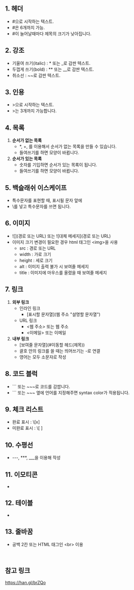 ## **1. 헤더** 
- #으로 시작하는 텍스트.  
- #은 6개까지 가능.  
- #이 늘어날때마다 제목의 크기가 낮아집니다.  

## **2. 강조**  
- 기울여 쓰기(italic) : * 또는 _로 감싼 텍스트.  
- 두껍게 쓰기(bold) : ** 또는 __로 감싼 텍스트.  
- 취소선 : ~~로 감싼 텍스트.  

## **3. 인용**  
- \>으로 시작하는 텍스트.  
- \>는 3개까지 가능합니다.  

## **4. 목록**  
1. **순서가 없는 목록**  
    - *, +, 를 이용해서 순서가 없는 목록을 만들 수 있습니다.  
    - 들여쓰기를 하면 모양이 바뀝니다.  
2. **순서가 있는 목록**  
    - 숫자를 기입하면 순서가 있는 목록이 됩니다.  
    - 들여쓰기를 하면 모양이 바뀝니다.  

## 5. **백슬래쉬 이스케이프**  
- 특수문자를 표현할 때, 표시될 문자 앞에 
- \를 넣고 특수문자를 쓰면 됩니다.  

## 6. **이미지**  
- !\[\](경로 또는 URL) 또는
  !\[대체 메세지\](경로 또는 URL)
- 이미지 크기 변경이 필요한 경우 html 태그인 \<img\>을 사용
    - src : 경로 또는 URL
    - width : 가로 크기
    - height : 세로 크기 
    - alt : 이미지 출력 불가 시 보여줄 메세지
    - title : 이미지에 마우스를 올렸을 때 보여줄 메세지

## 7. **링크**
1. **외부 링크**
    - 인라인 링크
        - \[표시할 문자열\](웹 주소 "설명할 문자열")
    - URL 링크
        - \<웹 주소\> 또는 웹 주소
        - \<이메일\> 또는 이메일
2. **내부 링크**
    - \[보여줄 문자열\](#이동할 헤드(제목))
    - 괄호 안의 링크를 쓸 때는 띄어쓰기는 -로 연결
    - 영어는 모두 소문자로 작성

## 8. **코드 블럭**
- \`\`\` 또는 ~~~로 코드를 감쌉니다.
- \`\`\` 또는 ~~~ 옆에 언어를 지정해주면 
  syntax color가 적용됩니다.

## 9. **체크 리스트**
- 완료 표시 : \\[x\]
- 미완료 표시 : \\[ \]

## 10. **수평선**
- \-\-\-, \*\*\*, \_\_\_을 이용해 작성

## 11. **이모티콘**
- 

## 12. **테이블**
- 

## 13. **줄바꿈**
- 공백 2칸 또는 HTML 태그인 \<br\> 이용

<br>

## 참고 링크
https://han.gl/brZQo